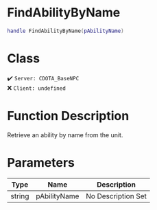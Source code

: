 # FindAbilityByName
```lua
handle FindAbilityByName(pAbilityName)
```
# Class
✔️ `Server: CDOTA_BaseNPC`  
❌ `Client: undefined`  

# Function Description
Retrieve an ability by name from the unit.
# Parameters
Type|Name|Description
--|--|--
string|pAbilityName|No Description Set
